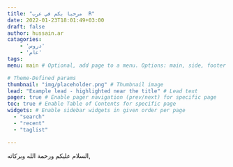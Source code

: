 ```yaml
---
title: "مرحبا بكم في عرب  R"
date: 2022-01-23T18:01:49+03:00
draft: false
author: hussain.ar
catagories:
    - 'دروس'
    - 'عام'
tags:
menu: main # Optional, add page to a menu. Options: main, side, footer

# Theme-Defined params
thumbnail: "img/placeholder.png" # Thumbnail image
lead: "Example lead - highlighted near the title" # Lead text
pager: true # Enable pager navigation (prev/next) for specific page
toc: true # Enable Table of Contents for specific page
widgets: # Enable sidebar widgets in given order per page
  - "search"
  - "recent"
  - "taglist"

---
```


السلام عليكم ورحمة الله وبركاته, 

